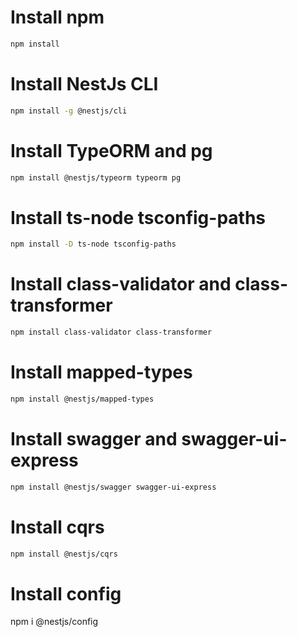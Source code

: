 # Install npm

```bash
npm install
```

# Install NestJs CLI

```bash
npm install -g @nestjs/cli
```

# Install TypeORM and pg

```bash
npm install @nestjs/typeorm typeorm pg
```

# Install ts-node tsconfig-paths

```bash
npm install -D ts-node tsconfig-paths
```

# Install class-validator and class-transformer

```bash
npm install class-validator class-transformer
```

# Install mapped-types

```bash
npm install @nestjs/mapped-types
```

# Install swagger and swagger-ui-express

```bash
npm install @nestjs/swagger swagger-ui-express
```

# Install cqrs

```bash
npm install @nestjs/cqrs
```

# Install config
npm i @nestjs/config